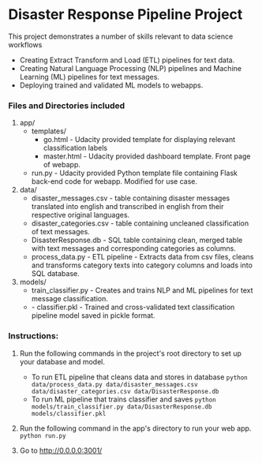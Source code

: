 # Disaster Response Pipeline Project

This project demonstrates a number of skills relevant to data science workflows  
* Creating Extract Transform and Load (ETL) pipelines for text data.  
* Creating Natural Language Processing (NLP) pipelines and Machine Learning (ML) pipelines for text messages.  
* Deploying trained and validated ML models to webapps.    
### Files and Directories included  
1. app/  
    - templates/  
        - go.html - Udacity provided template for displaying relevant classification labels  
        - master.html - Udacity provided dashboard template. Front page of webapp.  
    - run.py - Udacity provided Python template file containing Flask back-end code for webapp. Modified for use case.
2. data/  
    - disaster_messages.csv - table containing disaster messages translated into english and transcribed in english from their respective original languages.  
    - disaster_categories.csv - table containing uncleaned classification of text messages.  
    - DisasterResponse.db - SQL table containing clean, merged table with text messages and corresponding categories as columns.  
    - process_data.py - ETL pipeline - Extracts data from csv files, cleans and transforms category texts into category columns and loads into SQL database.  
3. models/  
    - train_classifier.py - Creates and trains NLP and ML pipelines for text message classification.  
    - <optional> - classifier.pkl - Trained and cross-validated text classification pipeline model saved in pickle  format.  

### Instructions:
1. Run the following commands in the project's root directory to set up your database and model.

    - To run ETL pipeline that cleans data and stores in database
        `python data/process_data.py data/disaster_messages.csv data/disaster_categories.csv data/DisasterResponse.db`
    - To run ML pipeline that trains classifier and saves
        `python models/train_classifier.py data/DisasterResponse.db models/classifier.pkl`

2. Run the following command in the app's directory to run your web app.
    `python run.py`

3. Go to http://0.0.0.0:3001/
